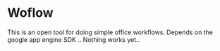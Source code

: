 # Woflow
This is an open tool for doing simple office workflows. Depends on the google app engine SDK ..
Nothing works yet..

